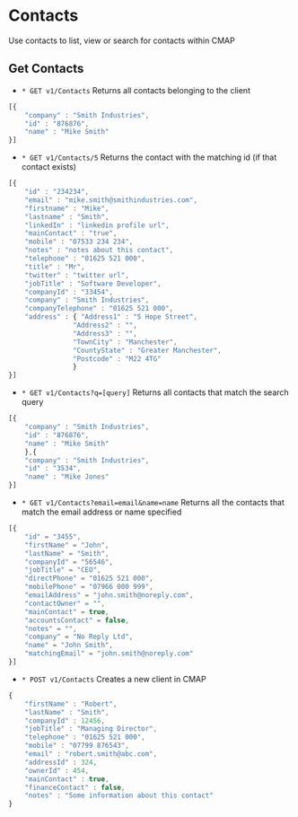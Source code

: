 # Contacts
Use contacts to list, view or search for contacts within CMAP

## Get Contacts
* `* GET v1/Contacts` Returns all contacts belonging to the client
```javascript
[{
	"company" : "Smith Industries",
	"id" : "876876",
	"name" : "Mike Smith"
}]
```

* `* GET v1/Contacts/5` Returns the contact with the matching id (if that contact exists)
```javascript
[{ 
	"id" : "234234",
	"email" : "mike.smith@smithindustries.com",
	"firstname" : "Mike",
	"lastname" : "Smith",
	"linkedIn" : "linkedin profile url",
	"mainContact" : "true",
	"mobile" : "07533 234 234",
	"notes" : "notes about this contact",
	"telephone" : "01625 521 000",
	"title" : "Mr",
	"twitter" : "twitter url",
	"jobTitle" : "Software Developer",
	"companyId" : "33454",
	"company" : "Smith Industries",
	"companyTelephone" : "01625 521 000",
	"address" : { "Address1" : "5 Hope Street",
				"Address2" : "",
				"Address3" : "",
				"TownCity" : "Manchester",
				"CountyState" : "Greater Manchester",
				"Postcode" : "M22 4TG" 
				}
}]
```

* `* GET v1/Contacts?q=[query]` Returns all contacts that match the search query
```javascript
[{
	"company" : "Smith Industries",
	"id" : "876876",
	"name" : "Mike Smith"
	},{
	"company" : "Smith Industries",
	"id" : "3534",
	"name" : "Mike Jones"
}]
```

* `* GET v1/Contacts?email=email&name=name` Returns all the contacts that match the email address or name specified
```javascript
[{
 	"id" = "3455",
	"firstName" = "John",
	"lastName" = "Smith",
	"companyId" = "56546",
	"jobTitle" = "CEO",
	"directPhone" = "01625 521 000",
	"mobilePhone" = "07966 000 999",
	"emailAddress" = "john.smith@noreply.com",
	"contactOwner" = "",
	"mainContact" = true,
	"accountsContact" = false,
	"notes" = "",
	"company" = "No Reply Ltd",
	"name" = "John Smith",
	"matchingEmail" = "john.smith@noreply.com"
}]
```

* `* POST v1/Contacts` Creates a new client in CMAP
```javascript
{
	"firstName" : "Robert",
	"lastName" : "Smith",
	"companyId" : 12456,
	"jobTitle" : "Managing Director",
	"telephone" : "01625 521 000",
	"mobile" : "07799 876543",
	"email" : "robert.smith@abc.com",
	"addressId" : 324,
	"ownerId" : 454,
	"mainContact" : true,
	"financeContact" : false,
	"notes" : "Some information about this contact"
}
